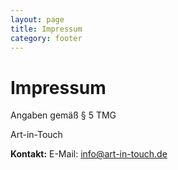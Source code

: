 ```yaml
---
layout: page
title: Impressum
category: footer
---
```


# Impressum

Angaben gemäß § 5 TMG

Art-in-Touch

**Kontakt:**
E-Mail: [info@art-in-touch.de](mailto:info@art-in-touch.de)